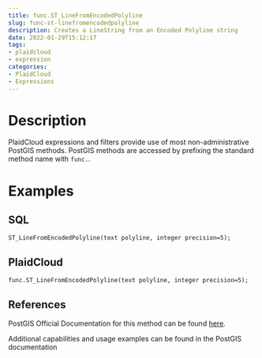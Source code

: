 ```yaml
---
title: func.ST_LineFromEncodedPolyline
slug: func-st-linefromencodedpolyline
description: Creates a LineString from an Encoded Polyline string
date: 2022-01-29T15:12:17
tags:
- plaidcloud
- expression
categories:
- PlaidCloud
- Expressions
---
```



# Description


PlaidCloud expressions and filters provide use of most non-administrative PostGIS methods. PostGIS methods are accessed by prefixing the standard method name with `func.`.



# Examples


## SQL



```
ST_LineFromEncodedPolyline(text polyline, integer precision=5);
```


## PlaidCloud



```
func.ST_LineFromEncodedPolyline(text polyline, integer precision=5);
```


## References


PostGIS Official Documentation for this method can be found [here](https://postgis.net/docs/manual-3.1/ST_LineFromEncodedPolyline.html).



Additional capabilities and usage examples can be found in the PostGIS documentation

